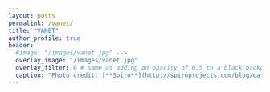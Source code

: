 ```yaml
---
layout: posts
permalink: /vanet/
title: "VANET"
author_profile: true
header:
  #image: "/images/vanet.jpg" -->
  overlay_image: "/images/vanet.jpg"
  overlay_filter: 0 # same as adding an opacity of 0.5 to a black background
  caption: "Photo credit: [**Spiro**](http://spiroprojects.com/blog/cat-view-more.php?blogname=What-is-Vehicular-Ad-hoc-Network-(VANET)?&id=29)"
---
```

